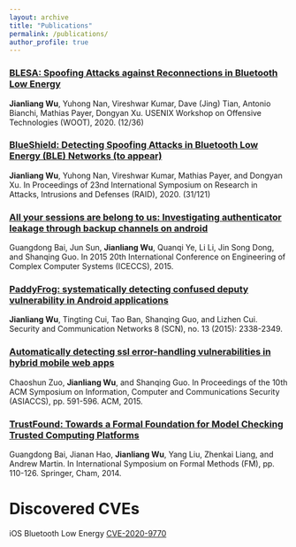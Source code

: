 ```yaml
---
layout: archive
title: "Publications"
permalink: /publications/
author_profile: true
---
```

### [BLESA: Spoofing Attacks against Reconnections in Bluetooth Low Energy](https://github.com/allenjlw/allenjlw.github.io/blob/master/pdfpapers/blesa.pdf)
**Jianliang Wu**, Yuhong Nan, Vireshwar Kumar, Dave (Jing) Tian, Antonio Bianchi, Mathias Payer, Dongyan Xu. USENIX Workshop on Offensive Technologies (WOOT), 2020. (12/36)

### [BlueShield: Detecting Spoofing Attacks in Bluetooth Low Energy (BLE) Networks (to appear)]()
**Jianliang Wu**, Yuhong Nan, Vireshwar Kumar, Mathias Payer, and Dongyan Xu. In Proceedings of 23nd International Symposium on Research in Attacks, Intrusions and Defenses (RAID), 2020. (31/121)

### [All your sessions are belong to us: Investigating authenticator leakage through backup channels on android](https://ieeexplore.ieee.org/abstract/document/7384230)
Guangdong Bai, Jun Sun, **Jianliang Wu**, Quanqi Ye, Li Li, Jin Song Dong, and Shanqing Guo. In 2015 20th International Conference on Engineering of Complex Computer Systems (ICECCS), 2015.


### [PaddyFrog: systematically detecting confused deputy vulnerability in Android applications](https://onlinelibrary.wiley.com/doi/full/10.1002/sec.1179)
**Jianliang Wu**, Tingting Cui, Tao Ban, Shanqing Guo, and Lizhen Cui. Security and Communication Networks 8 (SCN), no. 13 (2015): 2338-2349.


### [Automatically detecting ssl error-handling vulnerabilities in hybrid mobile web apps](https://dl.acm.org/citation.cfm?id=2714583)
Chaoshun Zuo, **Jianliang Wu**, and Shanqing Guo. In Proceedings of the 10th ACM Symposium on Information, Computer and Communications Security (ASIACCS), pp. 591-596. ACM, 2015.

### [TrustFound: Towards a Formal Foundation for Model Checking Trusted Computing Platforms](https://link.springer.com/chapter/10.1007/978-3-319-06410-9_8)
Guangdong Bai, Jianan Hao, **Jianliang Wu**, Yang Liu, Zhenkai Liang, and Andrew Martin. In International Symposium on Formal Methods (FM), pp. 110-126. Springer, Cham, 2014.

# Discovered CVEs
iOS Bluetooth Low Energy [CVE-2020-9770](https://support.apple.com/en-us/HT211102)
